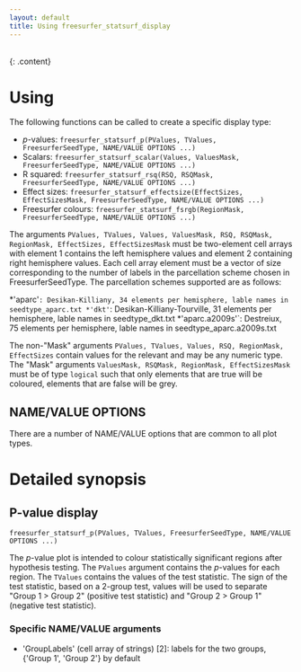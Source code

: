```yaml
---
layout: default
title: Using freesurfer_statsurf_display
---
```

<br>
{: .content}

# Using

The following functions can be called to create a specific display type:

* *p*-values: `freesurfer_statsurf_p(PValues, TValues, FreesurferSeedType, NAME/VALUE OPTIONS ...)`
* Scalars: `freesurfer_statsurf_scalar(Values, ValuesMask, FreesurferSeedType, NAME/VALUE OPTIONS ...)`
* R squared: `freesurfer_statsurf_rsq(RSQ, RSQMask, FreesurferSeedType, NAME/VALUE OPTIONS ...)`
* Effect sizes: `freesurfer_statsurf_effectsize(EffectSizes, EffectSizesMask, FreesurferSeedType, NAME/VALUE OPTIONS ...)`
* Freesurfer colours: `freesurfer_statsurf_fsrgb(RegionMask, FreesurferSeedType, NAME/VALUE OPTIONS ...)`

The arguments `PValues, TValues, Values, ValuesMask, RSQ, RSQMask, RegionMask, EffectSizes, EffectSizesMask` must be two-element cell arrays with element 1 contains the left hemisphere values  and element 2 containing right hemisphere values. Each cell array element must be a vector of size corresponding to the number of labels in the parcellation scheme chosen in FreesurferSeedType. The parcellation schemes supported are as follows:

*'aparc'`: Desikan-Killiany, 34 elements per hemisphere, lable names in seedtype_aparc.txt
*'dkt'`: Desikan-Killiany-Tourville, 31 elements per hemisphere, lable names in seedtype_dkt.txt
*'aparc.a2009s'`: Destreiux, 75 elements per hemisphere, lable names in seedtype_aparc.a2009s.txt


The non-"Mask" arguments `PValues, TValues, Values, RSQ, RegionMask, EffectSizes` contain values for the relevant and may be any numeric type. The "Mask" arguments `ValuesMask, RSQMask, RegionMask, EffectSizesMask` must be of type `logical` such that only elements that are true will be coloured, elements that are false will be grey.

## NAME/VALUE OPTIONS

There are a number of NAME/VALUE options that are common to all plot types. 

# Detailed synopsis

## P-value display

`freesurfer_statsurf_p(PValues, TValues, FreesurferSeedType, NAME/VALUE OPTIONS ...)`

The <I>p</I>-value plot is intended to colour statistically significant regions after hypothesis testing. The `PValues` argument contains the <I>p</I>-values for each region. The `TValues` contains the values of the test statistic. The sign of the test statistic, based on a 2-group test, values will be used to separate "Group 1 > Group 2" (positive test statistic) and "Group 2 > Group 1" (negative test statistic).

### Specific NAME/VALUE arguments

* 'GroupLabels' (cell array of strings) [2]: labels for the two groups, {'Group 1', 'Group 2'} by default